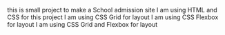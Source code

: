 this is small project to make a School admission site
I am using HTML and CSS for this project 
I am using CSS Grid for layout
I am using CSS Flexbox for layout
I am using CSS Grid and Flexbox for layout
